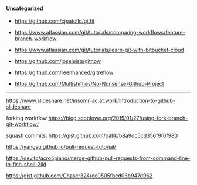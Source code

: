#### Uncategorized

- https://github.com/cjpatoilo/gitfit

- https://www.atlassian.com/git/tutorials/comparing-workflows/feature-branch-workflow


- https://www.atlassian.com/git/tutorials/learn-git-with-bitbucket-cloud

- https://github.com/joseluisq/gitnow

- https://github.com/reenhanced/gitreflow

- https://github.com/Multishifties/No-Nonsense-Github-Project

-----

https://www.slideshare.net/insomniac.at.work/introduction-to-github-slideshare

forking workflow
https://blog.scottlowe.org/2015/01/27/using-fork-branch-git-workflow/


squash commits: https://gist.github.com/patik/b8a9dc5cd356f9f6f980



https://yangsu.github.io/pull-request-tutorial/


https://dev.to/acro5piano/merge-github-pull-requests-from-command-line-in-fish-shell-2ild

https://gist.github.com/Chaser324/ce0505fbed06b947d962
